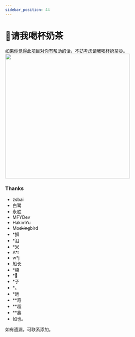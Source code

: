 ```yaml
---
sidebar_position: 44
---
```


# 🥤请我喝杯奶茶
如果你觉得此项目对你有帮助的话，不妨考虑请我喝杯奶茶😄。
<img height="400px" src="https://store.heytapimage.com/cdo-portal/feedback/202111/05/9319ae9d532c7929d2c5f536619c29f7.png" />

### Thanks
- zsbai
- 白鹭
- 永胜
- MFYDev
- HakimYu
- Moc̶k̶i̶n̶gbird
- *狮
- *泪
- *米
- A*t
- w*j
- 船长
- *楠
- *🌻
- *子
- *。
- *远
- **奇
- **超
- **鑫
- 如也。

如有遗漏，可联系添加。